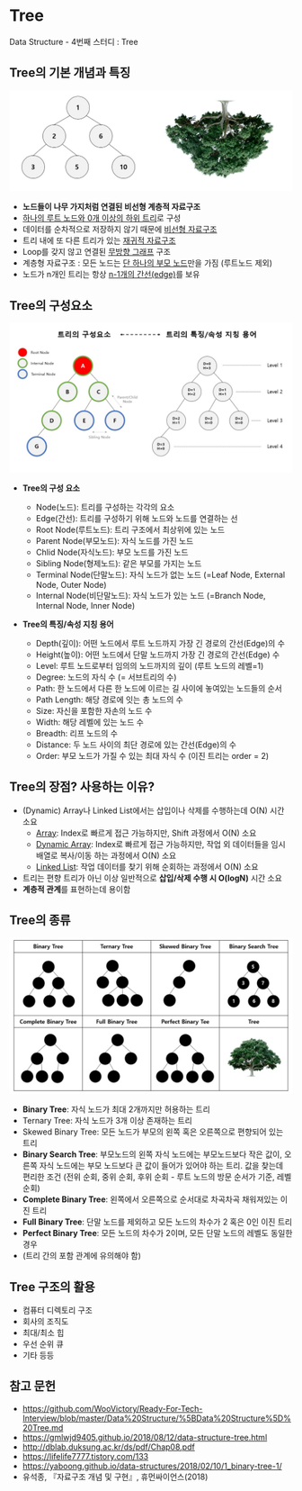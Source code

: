 # Tree
Data Structure - 4번째 스터디 : Tree

## Tree의 기본 개념과 특징
![Tree](../images/dy_tree.jpg)
* **노드들이 나무 가지처럼 연결된 비선형 계층적 자료구조**
*  <u>하나의 루트 노드와 0개 이상의 하위 트리</u>로 구성
* 데이터를 순차적으로 저장하지 않기 때문에 <u>비선형 자료구조</u>
* 트리 내에 또 다른 트리가 있는 <u>재귀적 자료구조</u>
* Loop를 갖지 않고 연결된 <u>무방향 그래프</u> 구조
* 계층형 자료구조 : 모든 노드는 <u>단 하나의 부모 노드</u>만을 가짐 (루트노드 제외)
* 노드가 n개인 트리는 항상 <u>n-1개의 간선(edge)</u>를 보유

## Tree의 구성요소
![composition of tree](../images/dy_composition_of_tree.jpg)
* **Tree의 구성 요소**
	* Node(노드): 트리를 구성하는 각각의 요소
	* Edge(간선): 트리를 구성하기 위해 노드와 노드를 연결하는 선
	* Root Node(루트노드): 트리 구조에서 최상위에 있는 노드
	* Parent Node(부모노드): 자식 노드를 가진 노드
	* Chlid Node(자식노드): 부모 노드를 가진 노드
	* Sibling Node(형제노드): 같은 부모를 가지는 노드
	* Terminal Node(단말노드): 자식 노드가 없는 노드 (=Leaf Node, External Node, Outer Node)
	* Internal Node(비단말노드): 자식 노드가 있는 노드 (=Branch Node, Internal Node, Inner Node)
	
* **Tree의 특징/속성 지칭 용어**
	* Depth(깊이): 어떤 노드에서 루트 노드까지 가장 긴 경로의 간선(Edge)의 수
	* Height(높이): 어떤 노드에서 단말 노드까지 가장 긴 경로의 간선(Edge) 수
	* Level: 루트 노드로부터 임의의 노드까지의 깊이 (루트 노드의 레벨=1)
	* Degree: 노드의 자식 수 (= 서브트리의 수)
	* Path: 한 노드에서 다른 한 노드에 이르는 길 사이에 놓여있는 노드들의 순서
	* Path Length: 해당 경로에 잇는 총 노드의 수
	* Size: 자신을 포함한 자손의 노드 수
	* Width: 해당 레벨에 있는 노드 수
	* Breadth: 리프 노드의 수
	* Distance: 두 노드 사이의 최단 경로에 있는 간선(Edge)의 수
	* Order: 부모 노드가 가질 수 있는 최대 자식 수 (이진 트리는 order = 2)

## Tree의 장점? 사용하는 이유?
* (Dynamic) Array나 Linked List에서는 삽입이나 삭제를 수행하는데 O(N) 시간 소요
	* [Array](https://github.com/hakyung9712/cs-interview-study/blob/dongyeon/Data%20Structrue/Array%20vs%20LinkedList.md): Index로 빠르게 접근 가능하지만, Shift 과정에서 O(N) 소요
	* [Dynamic Array](https://github.com/hakyung9712/cs-interview-study/blob/dongyeon/Data%20Structrue/DynamicArray%20vs%20LinkedList.md): Index로 빠르게 접근 가능하지만, 작업 외 데이터들을 임시 배열로 복사/이동 하는 과정에서 O(N) 소요
	* [Linked List](https://github.com/hakyung9712/cs-interview-study/blob/dongyeon/Data%20Structrue/Array%20vs%20LinkedList.md): 작업 데이터를 찾기 위해 순회하는 과정에서 O(N) 소요
* 트리는 편향 트리가 아닌 이상 일반적으로 **삽입/삭제 수행 시 O(logN)** 시간 소요
* **계층적 관계**를 표현하는데 용이함

## Tree의 종류
![type of tree](../images/dy_type_of_tree.jpg) 
* **Binary Tree**: 자식 노드가 최대 2개까지만 허용하는 트리
* Ternary Tree: 자식 노드가 3개 이상 존재하는 트리
* Skewed Binary Tree: 모든 노드가 부모의 왼쪽 혹은 오른쪽으로 편향되어 있는 트리
* **Binary Search Tree**: 부모노드의 왼쪽 자식 노드에는 부모노드보다 작은 값이, 오른쪽 자식 노드에는 부모 노드보다 큰 값이 들어가 있어야 하는 트리. 값을 찾는데 편리한 조건 (전위 순회, 중위 순회, 후위 순회 - 루트 노드의 방문 순서가 기준, 레벨 순회)
* **Complete Binary Tree**: 왼쪽에서 오른쪽으로 순서대로 차곡차곡 채워져있는 이진 트리
* **Full Binary Tree**: 단말 노드를 제외하고 모든 노드의 차수가 2 혹은 0인 이진 트리
* **Perfect Binary Tree**: 모든 노드의 차수가 2이며, 모든 단말 노드의 레벨도 동일한 경우
* (트리 간의 포함 관계에 유의해야 함)

## Tree 구조의 활용
* 컴퓨터 디렉토리 구조
* 회사의 조직도
* 최대/최소 힙
* 우선 순위 큐
* 기타 등등

## 참고 문헌
* https://github.com/WooVictory/Ready-For-Tech-Interview/blob/master/Data%20Structure/%5BData%20Structure%5D%20Tree.md
* https://gmlwjd9405.github.io/2018/08/12/data-structure-tree.html
* http://dblab.duksung.ac.kr/ds/pdf/Chap08.pdf
* https://lifelife7777.tistory.com/133
* https://yaboong.github.io/data-structures/2018/02/10/1_binary-tree-1/
* 유석종, 『자료구조 개념 및 구현』, 휴먼싸이언스(2018)
